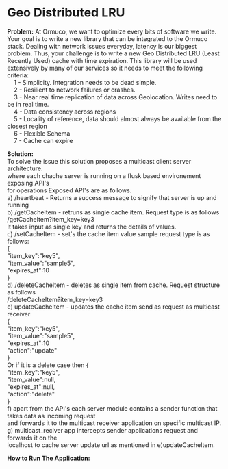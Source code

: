 # Geo Distributed LRU
<b>Problem:</b>
At Ormuco, we want to optimize every bits of software we write. Your goal is to write a new
library that can be integrated to the Ormuco stack. Dealing with network issues everyday,
latency is our biggest problem. Thus, your challenge is to write a new Geo Distributed LRU (Least
Recently Used) cache with time expiration. This library will be used extensively by many of our
services so it needs to meet the following criteria:
 <br/>
    1 - Simplicity. Integration needs to be dead simple. <br/>
    2 - Resilient to network failures or crashes. <br/>
    3 - Near real time replication of data across Geolocation. Writes need to be in real time. <br/>
    4 - Data consistency across regions <br/>
    5 - Locality of reference, data should almost always be available from the closest region <br/>
    6 - Flexible Schema <br/>
    7 - Cache can expire <br/>

<b>Solution:</b><br/>
To solve the issue this  solution proposes a multicast client server architecture. </br>
where each chache server is running on a flusk based environement exposing API's </br>
for operations Exposed API's are as follows.</br>
a) /heartbeat - Returns a success message to signify that server is up and running </br>
b) /getCacheItem - retruns as single cache item. Request type is as follows</br>
   /getCacheItem?item_key=key3</br>
   It takes input as single key and returns the details of values.</br>
c) /setCacheItem - set's the cache item value sample request type is as follows: </br>
{</br>
  "item_key":"key5",</br>
  "item_value":"sample5",</br>
  "expires_at":10</br>
}</br>
d) /deleteCacheItem - deletes as single item from cache. Request structure as follows </br>
/deleteCacheItem?item_key=key3 </br>
e) updateCacheItem - updates the cache item send as request as multicast receiver</br>
{</br>
  "item_key":"key5",</br>
  "item_value":"sample5",</br>
  "expires_at":10</br>
  "action":"update" </br>
}</br>
Or if it is a delete case then 
{</br>
  "item_key":"key5",</br>
  "item_value":null,</br>
  "expires_at":null,</br>
  "action":"delete" </br>
}</br>
f) apart from the API's each server module contains a sender function that takes data as incoming request  </br>
and forwards it to the multicast receiver application on specific multicast IP.</br>
g) multicast_reciver app intercepts sender applications request and forwards it on the </br>
localhost to cache server update url as mentioned in e)updateCacheItem. 

<b>How to Run The Application:</b><br/>


